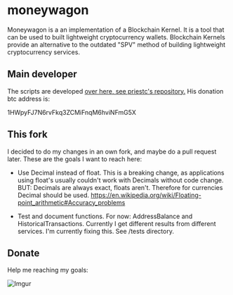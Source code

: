 # moneywagon


Moneywagon is a an implementation of a Blockchain Kernel. It is a tool that can be used
to built lightweight cryptocurrency wallets. Blockchain Kernels provide an
alternative to the outdated "SPV" method of building lightweight cryptocurrency
services.


## Main developer

The scripts are developed [over here, see priestc's repository.](https://github.com/priestc/moneywagon)
His donation btc address is:

1HWpyFJ7N6rvFkq3ZCMiFnqM6hviNFmG5X

## This fork

I decided to do my changes in an own fork, and maybe do a pull request later. These are the goals I want to reach here:

* Use Decimal instead of float. 
This is a breaking change, as applications using float's usually couldn't work with Decimals without code change. BUT: Decimals are always exact, floats aren't. Therefore for currencies Decimal should be used. https://en.wikipedia.org/wiki/Floating-point_arithmetic#Accuracy_problems

* Test and document functions. For now: AddressBalance and HistoricalTransactions.
Currently I get different results from different services. I'm currently fixing this. See /tests directory.

## Donate

Help me reaching my goals:

![Imgur](https://i.imgur.com/4RgMA5nm.png)
